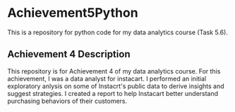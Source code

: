 # Achievement5Python
This is a repository for python code for my data analytics course (Task 5.6).
## Achievement 4 Description
This repository is for Achievement 4 of my data analytics course.  For this achievement, I was a data analyst for instacart.  I performed an initial exploratory anlysis on some of Instacrt's public data to derive insights and suggest strategies.  I created a report to help Instacart better understand purchasing behaviors of their customers.  
